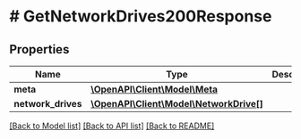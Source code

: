# # GetNetworkDrives200Response

## Properties

Name | Type | Description | Notes
------------ | ------------- | ------------- | -------------
**meta** | [**\OpenAPI\Client\Model\Meta**](Meta.md) |  |
**network_drives** | [**\OpenAPI\Client\Model\NetworkDrive[]**](NetworkDrive.md) |  |

[[Back to Model list]](../../README.md#models) [[Back to API list]](../../README.md#endpoints) [[Back to README]](../../README.md)
